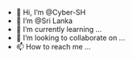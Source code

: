 - 👋 Hi, I’m @Cyber-SH
- 👀 I’m @Sri Lanka
- 🌱 I’m currently learning ...
- 💞️ I’m looking to collaborate on ...
- 📫 How to reach me ...

<!---
Cyber-SH/Cyber-SH is a ✨ special ✨ repository because its `README.md` (this file) appears on your GitHub profile.
You can click the Preview link to take a look at your changes.
--->
